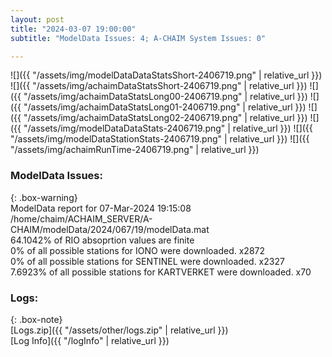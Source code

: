```yaml
---
layout: post
title: "2024-03-07 19:00:00"
subtitle: "ModelData Issues: 4; A-CHAIM System Issues: 0"

---
```


![]({{ "/assets/img/modelDataDataStatsShort-2406719.png" | relative_url }})
![]({{ "/assets/img/achaimDataStatsShort-2406719.png" | relative_url }})
![]({{ "/assets/img/achaimDataStatsLong00-2406719.png" | relative_url }})
![]({{ "/assets/img/achaimDataStatsLong01-2406719.png" | relative_url }})
![]({{ "/assets/img/achaimDataStatsLong02-2406719.png" | relative_url }})
![]({{ "/assets/img/modelDataDataStats-2406719.png" | relative_url }})
![]({{ "/assets/img/modelDataStationStats-2406719.png" | relative_url }})
![]({{ "/assets/img/achaimRunTime-2406719.png" | relative_url }})


### ModelData Issues:  
  
{: .box-warning}  
 ModelData report for 07-Mar-2024 19:15:08   
 /home/chaim/ACHAIM_SERVER/A-CHAIM/modelData/2024/067/19/modelData.mat   
 64.1042% of RIO absoprtion values are finite   
 0% of all possible stations for IONO were downloaded. x2872   
 0% of all possible stations for SENTINEL were downloaded. x2327   
 7.6923% of all possible stations for KARTVERKET were downloaded. x70   
  


### Logs:  
  
{: .box-note}  
[Logs.zip]({{ "/assets/other/logs.zip" | relative_url }})  
[Log Info]({{ "/logInfo" | relative_url }})  
